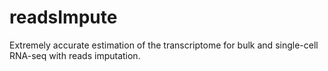 # readsImpute
Extremely accurate estimation of the transcriptome for bulk and single-cell RNA-seq with reads imputation.
